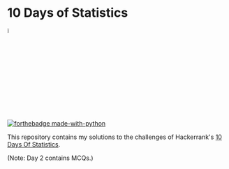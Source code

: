 # 10 Days of Statistics

<a href="https://www.hackerrank.com/psychoprg357/"><img src = "https://upload.wikimedia.org/wikipedia/commons/4/40/HackerRank_Icon-1000px.png" alt= "my profile" width= "5%" height ="auto" /></a>

[![forthebadge made-with-python](http://ForTheBadge.com/images/badges/made-with-python.svg)](https://www.python.org/)

This repository contains my solutions to the challenges of Hackerrank's [10 Days Of Statistics](https://www.hackerrank.com/domains/tutorials/10-days-of-statistics).

(Note: Day 2 contains MCQs.)

